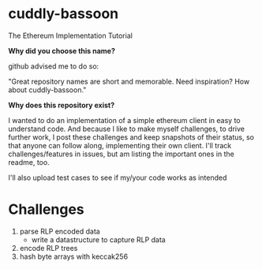 # cuddly-bassoon
The Ethereum Implementation Tutorial

__Why did you choose this name?__

github advised me to do so:

"Great repository names are short and memorable. Need inspiration? How about cuddly-bassoon."


__Why does this repository exist?__

I wanted to do an implementation of a simple ethereum client in easy to understand code.
And because I like to make myself challenges, to drive further work, I post these challenges and keep snapshots of their status, so that anyone can follow along, implementing their own client.
I'll track challenges/features in issues, but am listing the important ones in the readme, too.

I'll also upload test cases to see if my/your code works as intended

# Challenges

1. parse RLP encoded data
    - write a datastructure to capture RLP data
2. encode RLP trees
3. hash byte arrays with keccak256
